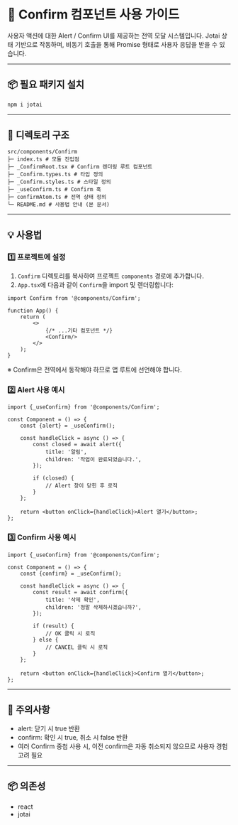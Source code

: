 # 🧩 Confirm 컴포넌트 사용 가이드

사용자 액션에 대한 Alert / Confirm UI를 제공하는 전역 모달 시스템입니다. Jotai 상태 기반으로 작동하며, 비동기 호출을 통해 Promise 형태로 사용자 응답을 받을 수 있습니다.

---

## 📦 필요 패키지 설치

```bash
npm i jotai
```

---

## 📌 디렉토리 구조

```text
src/components/Confirm
├─ index.ts # 모듈 진입점
├─ _ConfirmRoot.tsx # Confirm 렌더링 루트 컴포넌트
├─ _Confirm.types.ts # 타입 정의
├─ _Confirm.styles.ts # 스타일 정의
├─ _useConfirm.ts # Confirm 훅
├─ confirmAtom.ts # 전역 상태 정의
└─ README.md # 사용법 안내 (본 문서)

```

---

## 💡 사용법

### 1️⃣ 프로젝트에 설정

1. `Confirm` 디렉토리를 복사하여 프로젝트 `components` 경로에 추가합니다.
2. `App.tsx`에 다음과 같이 `Confirm`을 import 및 렌더링합니다:

```tsx
import Confirm from '@components/Confirm';

function App() {
    return (
        <>
            {/* ...기타 컴포넌트 */}
            <Confirm/>
        </>
    );
}

```

※ Confirm은 전역에서 동작해야 하므로 앱 루트에 선언해야 합니다.

### 2️⃣ Alert 사용 예시

```tsx
import {_useConfirm} from '@components/Confirm';

const Component = () => {
    const {alert} = _useConfirm();

    const handleClick = async () => {
        const closed = await alert({
            title: '알림',
            children: '작업이 완료되었습니다.',
        });

        if (closed) {
            // Alert 창이 닫힌 후 로직
        }
    };

    return <button onClick={handleClick}>Alert 열기</button>;
};
```

### 3️⃣ Confirm 사용 예시

```tsx
import {_useConfirm} from '@components/Confirm';

const Component = () => {
    const {confirm} = _useConfirm();

    const handleClick = async () => {
        const result = await confirm({
            title: '삭제 확인',
            children: '정말 삭제하시겠습니까?',
        });

        if (result) {
            // OK 클릭 시 로직
        } else {
            // CANCEL 클릭 시 로직
        }
    };

    return <button onClick={handleClick}>Confirm 열기</button>;
};
```

---

## 🚨 주의사항

- alert: 닫기 시 true 반환
- confirm: 확인 시 true, 취소 시 false 반환
- 여러 Confirm 중첩 사용 시, 이전 confirm은 자동 취소되지 않으므로 사용자 경험 고려 필요

---

## 📦 의존성

- react
- jotai

